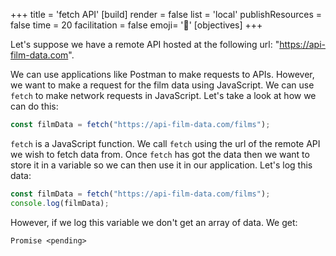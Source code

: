+++
title = 'fetch API'
[build]
    render = false
    list = 'local'
    publishResources = false
time = 20
facilitation = false
emoji= '🧩'
[objectives]
+++

Let's suppose we have a remote API hosted at the following url: "https://api-film-data.com".

We can use applications like Postman to make requests to APIs. However, we want to make a request for the film data using JavaScript. We can use `fetch` to make network requests in JavaScript. Let's take a look at how we can do this:

```js
const filmData = fetch("https://api-film-data.com/films");
```

`fetch` is a JavaScript function. We call `fetch` using the url of the remote API we wish to fetch data from. Once `fetch` has got the data then we want to store it in a variable so we can then use it in our application. Let's log this data:

```js
const filmData = fetch("https://api-film-data.com/films");
console.log(filmData);
```

However, if we log this variable we don't get an array of data. We get:

```console
Promise <pending>
```
